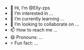 - 👋 Hi, I’m @Elly-zps
- 👀 I’m interested in ...
- 🌱 I’m currently learning ...
- 💞️ I’m looking to collaborate on ...
- 📫 How to reach me ...
- 😄 Pronouns: ...
- ⚡ Fun fact: ...

<!---
Elly-zps/Elly-zps is a ✨ special ✨ repository because its `README.md` (this file) appears on your GitHub profile.
You can click the Preview link to take a look at your changes.
--->

